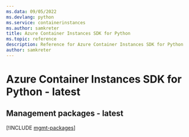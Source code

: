 ```yaml
---
ms.data: 09/05/2022
ms.devlang: python
ms.service: containerinstances
ms.author: samkreter
title: Azure Container Instances SDK for Python
ms.topic: reference
description: Reference for Azure Container Instances SDK for Python
author: samkreter
---
```

# Azure Container Instances SDK for Python - latest

## Management packages - latest
[!INCLUDE [mgmt-packages](container-instances-mgmt-index.md)]